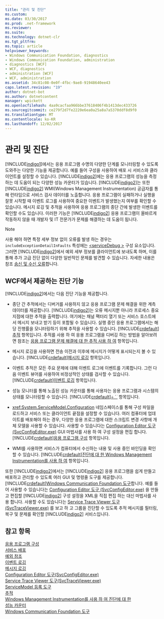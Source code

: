 ```yaml
---
title: "관리 및 진단"
ms.custom: 
ms.date: 03/30/2017
ms.prod: .net-framework
ms.reviewer: 
ms.suite: 
ms.technology: dotnet-clr
ms.tgt_pltfrm: 
ms.topic: article
helpviewer_keywords:
- Windows Communication Foundation, diagnostics
- Windows Communication Foundation, administration
- diagnostics [WCF]
- WCF, diagnostics
- administration [WCF]
- WCF, administration
ms.assetid: 34c81c08-0e0f-4fbc-9ae8-91948640ee43
caps.latest.revision: "19"
author: dotnet-bot
ms.author: dotnetcontent
manager: wpickett
ms.openlocfilehash: 4aa9cacfaa966bbe37618406f4b1413dec433726
ms.sourcegitcommit: ce279f2d7fe2220e6ea0a25a8a7a5370ddf8d9f0
ms.translationtype: MT
ms.contentlocale: ko-KR
ms.lasthandoff: 12/02/2017
---
```

# <a name="administration-and-diagnostics"></a>관리 및 진단
[!INCLUDE[indigo1](../../../../includes/indigo1-md.md)]에서는 응용 프로그램 수명의 다양한 단계를 모니터링할 수 있도록 도와주는 다양한 기능을 제공합니다. 예를 들어 구성을 사용하여 배포 시 서비스와 클라이언트를 설정할 수 있습니다. [!INCLUDE[indigo2](../../../../includes/indigo2-md.md)]에는 응용 프로그램의 성능을 측정하는 데 도움이 되는 다양한 성능 카운터가 있습니다. [!INCLUDE[indigo2](../../../../includes/indigo2-md.md)]는 또한 [!INCLUDE[indigo2](../../../../includes/indigo2-md.md)] WMI(Windows Management Instrumentation) 공급자를 통해 런타임으로 서비스 검사 데이터를 노출합니다. 응용 프로그램이 실패하거나 실행을 잘못 시작할 때 이벤트 로그를 사용하여 중요한 이벤트가 발생했는지 여부를 확인할 수 있습니다. 메시지 로깅 및 추적을 사용하여 응용 프로그램의 종단 간에 발생한 이벤트를 확인할 수도 있습니다. 이러한 기능은 [!INCLUDE[indigo2](../../../../includes/indigo2-md.md)] 응용 프로그램이 올바르게 작동하지 않을 때 개발자 및 IT 전문가가 문제를 해결하는 데 도움이 됩니다.  
  
> [!NOTE]
>  사용 해야 하면 특정 세부 정보 없이 오류를 발생 하는 경우는 `includeExceptionDetailInFaults` 특성에는 [ \<serviceDebug >](../../../../docs/framework/configure-apps/file-schema/wcf/servicedebug.md) 구성 요소입니다. 그러면 [!INCLUDE[indigo2](../../../../includes/indigo2-md.md)]에서 예외 세부 정보를 클라이언트에 보내도록 하며, 이를 통해 추가 고급 진단 없이 다양한 일반적인 문제를 발견할 수 있습니다. 자세한 내용은 참조 [송신 및 수신 오류](../../../../docs/framework/wcf/sending-and-receiving-faults.md)합니다.  
  
## <a name="diagnostics-features-provided-by-wcf"></a>WCF에서 제공하는 진단 기능  
 [!INCLUDE[indigo2](../../../../includes/indigo2-md.md)]에서는 다음 진단 기능을 제공합니다.  
  
-   종단 간 추적에서는 디버거를 사용하지 않고 응용 프로그램 문제 해결을 위한 계측 데이터를 제공합니다. [!INCLUDE[indigo2](../../../../includes/indigo2-md.md)]는 오류 메시지뿐 아니라 프로세스 중요 지점에 대한 추적을 출력합니다. 여기에는 채널 팩터리 열기 또는 서비스 호스트에서 메시지 보내고 받기 등이 포함될 수 있습니다. 실행 중인 응용 프로그램에서는 해당 진행률을 모니터링하기 위해 추적을 사용할 수 있습니다. [!INCLUDE[crdefault](../../../../includes/crdefault-md.md)][추적](../../../../docs/framework/wcf/diagnostics/tracing/index.md) 항목입니다. 추적를 사용 하 여 응용 프로그램을 디버깅 하는 방법을 알아보려면 참조는 [응용 프로그램 문제 해결에 대 한 추적 사용 하 여](../../../../docs/framework/wcf/diagnostics/tracing/using-tracing-to-troubleshoot-your-application.md) 항목입니다.  
  
-   메시지 로깅을 사용하면 전송 이전과 이후에 메시지가 어떻게 표시되는지 볼 수 있습니다. [!INCLUDE[crdefault](../../../../includes/crdefault-md.md)][메시지 로깅](../../../../docs/framework/wcf/diagnostics/message-logging.md) 항목입니다.  
  
-   이벤트 추적은 모든 주요 문제에 대해 이벤트 로그에 이벤트를 기록합니다. 그런 다음 이벤트 뷰어를 사용하여 비정상적인 상태를 검사할 수 있습니다. [!INCLUDE[crdefault](../../../../includes/crdefault-md.md)][이벤트 로깅](../../../../docs/framework/wcf/diagnostics/event-logging/index.md) 항목입니다.  
  
-   성능 모니터를 통해 노출된 성능 카운터를 통해 사용자는 응용 프로그램과 시스템의 상태를 모니터링할 수 있습니다. [!INCLUDE[crdefault](../../../../includes/crdefault-md.md)][÷ ´ ֹ](../../../../docs/framework/wcf/diagnostics/performance-counters/index.md) 항목입니다.  
  
-   <xref:System.ServiceModel.Configuration> 네임스페이스를 통해 구성 파일을 로드하고 서비스 또는 클라이언트 끝점을 설정할 수 있습니다. 여러 컴퓨터에 업데이트를 배포해야 하는 경우, 다양한 응용 프로그램에 대한 스크립트 변경 사항에 개체 모델을 사용할 수 있습니다. 사용할 수 있습니다는 [Configuration Editor 도구 (SvcConfigEditor.exe)](../../../../docs/framework/wcf/configuration-editor-tool-svcconfigeditor-exe.md) GUI 마법사를 사용 하 여 구성 설정을 편집 합니다. [!INCLUDE[crdefault](../../../../includes/crdefault-md.md)][응용 프로그램 구성](../../../../docs/framework/wcf/diagnostics/configuring-your-application.md) 항목입니다.  
  
-   WMI를 사용하면 서비스가 컴퓨터에서 수신하는 내용 및 사용 중인 바인딩을 확인할 수 있습니다. [!INCLUDE[crdefault](../../../../includes/crdefault-md.md)][진단에 대 한 Windows Management Instrumentation를 사용 하 여](../../../../docs/framework/wcf/diagnostics/wmi/index.md) 항목입니다.  
  
 또한 [!INCLUDE[indigo2](../../../../includes/indigo2-md.md)]에서는 [!INCLUDE[indigo2](../../../../includes/indigo2-md.md)] 응용 프로그램을 쉽게 만들고 배포하고 관리할 수 있도록 여러 GUI 및 명령줄 도구를 제공합니다. [!INCLUDE[crdefault](../../../../includes/crdefault-md.md)][Windows Communication Foundation 도구](../../../../docs/framework/wcf/tools.md)합니다. 예를 들어 사용할 수 있습니다는 [Configuration Editor 도구 (SvcConfigEditor.exe)](../../../../docs/framework/wcf/configuration-editor-tool-svcconfigeditor-exe.md) 을 만들고 편집할 [!INCLUDE[indigo2](../../../../includes/indigo2-md.md)] 구성 설정을 XML을 직접 편집 하는 대신 마법사를 사용 합니다. 사용할 수도 있습니다는 [Service Trace Viewer 도구 (SvcTraceViewer.exe)](../../../../docs/framework/wcf/service-trace-viewer-tool-svctraceviewer-exe.md) 를 보고 하 고 그룹을 진단할 수 있도록 추적 메시지를 필터링, 복구 및 문제를 확인할 [!INCLUDE[indigo2](../../../../includes/indigo2-md.md)] 서비스입니다.  
  
## <a name="see-also"></a>참고 항목  
 [응용 프로그램 구성](../../../../docs/framework/wcf/diagnostics/configuring-your-application.md)  
 [서비스 배포](../../../../docs/framework/wcf/diagnostics/deploying-services.md)  
 [예외 참조](../../../../docs/framework/wcf/diagnostics/exceptions-reference/index.md)  
 [이벤트 로깅](../../../../docs/framework/wcf/diagnostics/event-logging/index.md)  
 [메시지 로깅](../../../../docs/framework/wcf/diagnostics/message-logging.md)  
 [Configuration Editor 도구(SvcConfigEditor.exe)](../../../../docs/framework/wcf/configuration-editor-tool-svcconfigeditor-exe.md)  
 [Service Trace Viewer 도구(SvcTraceViewer.exe)](../../../../docs/framework/wcf/service-trace-viewer-tool-svctraceviewer-exe.md)  
 [ServiceModel 등록 도구](../../../../docs/framework/wcf/diagnostics/servicemodel-registration-tool.md)  
 [추적](../../../../docs/framework/wcf/diagnostics/tracing/index.md)  
 [Windows Management Instrumentation를 사용 하 여 진단에 대 한](../../../../docs/framework/wcf/diagnostics/wmi/index.md)  
 [성능 카운터](../../../../docs/framework/wcf/diagnostics/performance-counters/index.md)  
 [Windows Communication Foundation 도구](../../../../docs/framework/wcf/tools.md)
